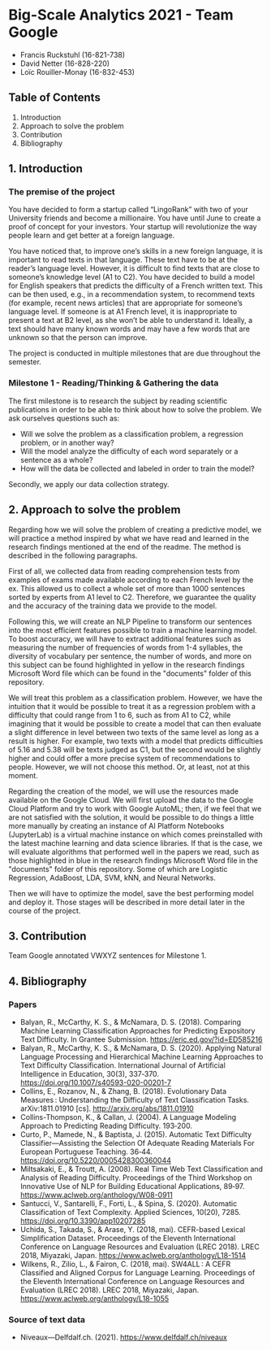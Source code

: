 # Big-Scale Analytics 2021 - Team Google

- Francis Ruckstuhl (16-821-738)
- David Netter (16-828-220)
- Loïc Rouiller-Monay (16-832-453)

## Table of Contents

1. Introduction
2. Approach to solve the problem
3. Contribution
4. Bibliography

## 1. Introduction

### The premise of the project

You have decided to form a startup called “LingoRank” with two of your University friends and
become a millionaire. You have until June to create a proof of concept for your investors. Your
startup will revolutionize the way people learn and get better at a foreign language.

You have noticed that, to improve one’s skills in a new foreign language, it is important to read
texts in that language. These text have to be at the reader’s language level. However, it is difficult
to find texts that are close to someone’s knowledge level (A1 to C2). You have decided to build a
model for English speakers that predicts the difficulty of a French written text. This can be then
used, e.g., in a recommendation system, to recommend texts (for example, recent news articles)
that are appropriate for someone’s language level. If someone is at A1 French level, it is
inappropriate to present a text at B2 level, as she won’t be able to understand it. Ideally, a text
should have many known words and may have a few words that are unknown so that the person
can improve.

The project is conducted in multiple milestones that are due throughout the semester.

### Milestone 1 - Reading/Thinking & Gathering the data

The first milestone is to research the subject by reading scientific publications in order to be able to think about how to solve the problem. We ask ourselves questions such as:

- Will we solve the problem as a classification problem, a regression problem, or in another way?
- Will the model analyze the difficulty of each word separately or a sentence as a whole?
- How will the data be collected and labeled in order to train the model?

Secondly, we apply our data collection strategy.

## 2. Approach to solve the problem

Regarding how we will solve the problem of creating a predictive model, we will practice a method inspired by what we have read and learned in the research findings mentioned at the end of the readme. The method is described in the following paragraphs.

First of all, we collected data from reading comprehension tests from examples of exams made available according to each French level by the ex. This allowed us to collect a whole set of more than 1000 sentences sorted by experts from A1 level to C2. Therefore, we guarantee the quality and the accuracy of the training data we provide to the model.

Following this, we will create an NLP Pipeline to transform our sentences into the most efficient features possible to train a machine learning model. To boost accuracy, we will have to extract additional features such as measuring the number of frequencies of words from 1-4 syllables, the diversity of vocabulary per sentence, the number of words, and more on this subject can be found highlighted in yellow in the research findings Microsoft Word file which can be found in the "documents" folder of this repository.

We will treat this problem as a classification problem. However, we have the intuition that it would be possible to treat it as a regression problem with a difficulty that could range from 1 to 6, such as from A1 to C2, while imagining that it would be possible to create a model that can then evaluate a slight difference in level between two texts of the same level as long as a result is higher. For example, two texts with a model that predicts difficulties of 5.16 and 5.38 will be texts judged as C1, but the second would be slightly higher and could offer a more precise system of recommendations to people. However, we will not choose this method. Or, at least, not at this moment.

Regarding the creation of the model, we will use the resources made available on the Google Cloud. We will first upload the data to the Google Cloud Platform and try to work with Google AutoML; then, if we feel that we are not satisfied with the solution, it would be possible to do things a little more manually by creating an instance of AI Platform Notebooks (JupyterLab) is a virtual machine instance on which comes preinstalled with the latest machine learning and data science libraries. If that is the case, we will evaluate algorithms that performed well in the papers we read, such as those highlighted in blue in the research findings Microsoft Word file in the "documents" folder of this repository. Some of which are Logistic Regression, AdaBoost, LDA, SVM, kNN, and Neural Networks.

Then we will have to optimize the model, save the best performing model and deploy it. Those stages will be described in more detail later in the course of the project.

## 3. Contribution

Team Google annotated VWXYZ sentences for Milestone 1.

## 4. Bibliography

### Papers

- Balyan, R., McCarthy, K. S., & McNamara, D. S. (2018). Comparing Machine Learning Classification Approaches for Predicting Expository Text Difficulty. In Grantee Submission. https://eric.ed.gov/?id=ED585216
- Balyan, R., McCarthy, K. S., & McNamara, D. S. (2020). Applying Natural Language Processing and Hierarchical Machine Learning Approaches to Text Difficulty Classification. International Journal of Artificial Intelligence in Education, 30(3), 337‑370. https://doi.org/10.1007/s40593-020-00201-7
- Collins, E., Rozanov, N., & Zhang, B. (2018). Evolutionary Data Measures : Understanding the Difficulty of Text Classification Tasks. arXiv:1811.01910 [cs]. http://arxiv.org/abs/1811.01910
- Collins-Thompson, K., & Callan, J. (2004). A Language Modeling Approach to Predicting Reading Difficulty. 193‑200.
- Curto, P., Mamede, N., & Baptista, J. (2015). Automatic Text Difficulty Classifier—Assisting the Selection Of Adequate Reading Materials For European Portuguese Teaching. 36‑44. https://doi.org/10.5220/0005428300360044
- Miltsakaki, E., & Troutt, A. (2008). Real Time Web Text Classification and Analysis of Reading Difficulty. Proceedings of the Third Workshop on Innovative Use of NLP for Building Educational Applications, 89‑97. https://www.aclweb.org/anthology/W08-0911
- Santucci, V., Santarelli, F., Forti, L., & Spina, S. (2020). Automatic Classification of Text Complexity. Applied Sciences, 10(20), 7285. https://doi.org/10.3390/app10207285
- Uchida, S., Takada, S., & Arase, Y. (2018, mai). CEFR-based Lexical Simplification Dataset. Proceedings of the Eleventh International Conference on Language Resources and Evaluation (LREC 2018). LREC 2018, Miyazaki, Japan. https://www.aclweb.org/anthology/L18-1514
- Wilkens, R., Zilio, L., & Fairon, C. (2018, mai). SW4ALL : A CEFR Classified and Aligned Corpus for Language Learning. Proceedings of the Eleventh International Conference on Language Resources and Evaluation (LREC 2018). LREC 2018, Miyazaki, Japan. https://www.aclweb.org/anthology/L18-1055

### Source of text data

- Niveaux—Delfdalf.ch. (2021). https://www.delfdalf.ch/niveaux

